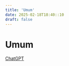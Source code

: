 ```yaml
---
title: 'Umum'
date: 2025-02-18T18:40::10
draft: false
---
```


# Umum

[ChatGPT](Umum%20514b18014c2a45b4828232922cf84f4a/ChatGPT%20f06f6001eaea4e438231b5bdeb1530c8.md)
